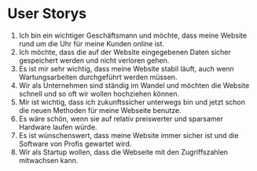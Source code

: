 # User Storys
1. Ich bin ein wichtiger Geschäftsmann und möchte, dass meine Website rund um die Uhr für meine Kunden online ist.
2. Ich möchte, dass die auf der Website eingegebenen Daten sicher gespeichert werden und nicht verloren gehen.
3. Es ist mir sehr wichtig, dass meine Website stabil läuft, auch wenn Wartungsarbeiten durchgeführt werden müssen.
4. Wir als Unternehmen sind ständig im Wandel und möchten die Website schnell und so oft wir wollen hochziehen können.
5. Mir ist wichtig, dass ich zukunftssicher unterwegs bin und jetzt schon die neuen Methoden für meine Webseite benutze.
6. Es wäre schön, wenn sie auf relativ preiswerter und sparsamer Hardware laufen würde.
7. Es ist wünschenswert, dass meine Website immer sicher ist und die Software von Profis gewartet wird. 
8. Wir als Startup wollen, dass die Webseite mit den Zugriffszahlen mitwachsen kann.
